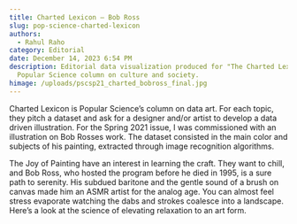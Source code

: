 ```yaml
---
title: Charted Lexicon – Bob Ross
slug: pop-science-charted-lexicon
authors:
  - Rahul Raho
category: Editorial
date: December 14, 2023 6:54 PM
description: Editorial data visualization produced for "The Charted Lexicon",
  Popular Science column on culture and society.
himage: /uploads/pscsp21_charted_bobross_final.jpg
---
```

Charted Lexicon is Popular Science’s column on data art. For each topic, they pitch a dataset and ask for a designer and/or artist to develop a data driven illustration. For the Spring 2021 issue, I was commissioned with an illustration on Bob Rosses work. The dataset consisted in the main color and subjects of his painting, extracted through image recognition algorithms.

The Joy of Painting have an interest in learning the craft. They want to chill, and Bob Ross, who hosted the program before he died in 1995, is a sure path to serenity. His subdued baritone and the gentle sound of a brush on canvas made him an ASMR artist for the analog age. You can almost feel stress evaporate watching the dabs and strokes coalesce into a landscape. Here’s a look at the science of elevating relaxation to an art form.